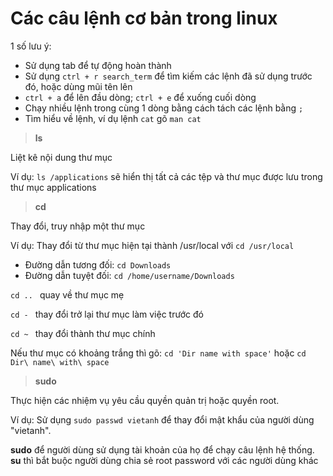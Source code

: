 # Các câu lệnh cơ bản trong linux

1 số lưu ý:
* Sử dụng tab để tự động hoàn thành
* Sử dụng `ctrl + r search_term` để tìm kiếm các lệnh đã sử dụng trước đó, hoặc dùng mũi tên lên
* `ctrl + a` để lên đầu dòng; `ctrl + e` để xuống cuối dòng
* Chạy nhiều lệnh trong cùng 1 dòng bằng cách tách các lệnh bằng `;`
* Tìm hiểu về lệnh, ví dụ lệnh `cat` gõ `man cat`


> **ls**

Liệt kê nội dung thư mục

Ví dụ: `ls /applications` sẽ hiển thị tất cả các tệp và thư mục được lưu trong thư mục applications


> **cd**

Thay đổi, truy nhập một thư mục

Ví dụ: Thay đổi từ thư mục hiện tại thành /usr/local với `cd /usr/local`

* Đường dẫn tương đối: `cd Downloads`
* Đường dẫn tuyệt đối: `cd /home/username/Downloads`

`cd .. ` quay về thư mục mẹ

`cd - ` thay đổi trở lại thư mục làm việc trước đó

`cd ~ ` thay đổi thành thư mục chính

Nếu thư mục có khoảng trắng thì gõ: `cd 'Dir name with space'` hoặc `cd Dir\ name\ with\ space`


>**sudo**

Thực hiện các nhiệm vụ yêu cầu quyền quản trị hoặc quyền root.

Ví dụ: Sử dụng `sudo passwd vietanh` để thay đổi mật khẩu của người dùng "vietanh".

**sudo** để người dùng sử dụng tài khoản của họ để chạy câu lệnh hệ thống. **su** thì bắt buộc người dùng chia sẻ root password với các người dùng khác
